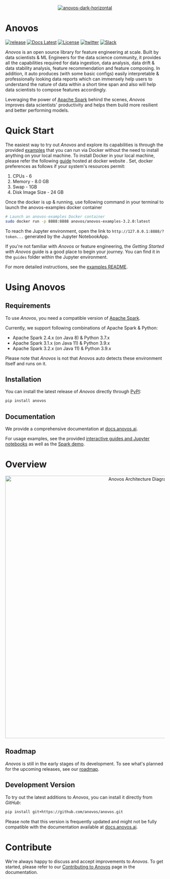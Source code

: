 <p align="center">
<a href="https://anovos.ai"><img src="https://mobilewalla-anovos.s3.amazonaws.com/images/anovos-dark-horizontal.png" alt="anovos-dark-horizontal" border="0"></a>
</p>

# Anovos

[![release](https://img.shields.io/badge/release-alpha%200.1-yellowgreen?style=plastic)](https://github.com/anovos/anovos/releases)
[![Docs Latest](https://img.shields.io/badge/docs-latest-blue.svg?style=plastic)](https://docs.anovos.ai/)
[![License](https://img.shields.io/badge/License-Apache_2.0-red.svg?style=plastic)](https://opensource.org/licenses/Apache-2.0)
[![twitter](https://img.shields.io/badge/Follow--lightgrey?logo=twitter&style=social)](https://twitter.com/ml_anovos)
[![Slack](https://img.shields.io/badge/slack-join_chat-white.svg?logo=slack&style=social)](https://go.mlops.community/slack)

_Anovos_ is an open source library for feature engineering at scale. Built by data scientists & ML Engineers for the data science
community, it provides all the capabilities required for data ingestion, data analysis, data drift & data stability analysis, feature recommendation and feature composing. In addition, it auto produces (with some basic configs) easily interpretable & professionally looking data reports which can immensely help users to understand the nature of data within a short time span and also will help data scientists to compose features accordingly.

Leveraging the power of [Apache Spark](https://spark.apache.org/) behind the scenes, _Anovos_ improves data scientists'
productivity and helps them build more resilient and better performing models.

# Quick Start

The easiest way to try out _Anovos_ and explore its capabilities is through the provided
[examples](/examples) that you can run via Docker without the need to install anything on your local machine. To install Docker in your local machine, please refer the following [guide](https://docs.docker.com/desktop/) hosted at docker website . Set, docker preferences as follows if your system's resources permit:
1. CPUs - 6
2. Memory - 8.0 GB
3. Swap - 1GB
4. Disk Image Size - 24 GB

Once the docker is up & running, use following command in your terminal to launch the anovos-examples docker container

```bash
# Launch an anovos-examples Docker container
sudo docker run -p 8888:8888 anovos/anovos-examples-3.2.0:latest
```

To reach the Jupyter environment, open the link to `http://127.0.0.1:8888/?token...` generated by the Jupyter
NotebookApp.

If you're not familiar with _Anovos_ or feature engineering, the _Getting Started with Anovos_ guide is a good place to
begin your journey. You can find it in the `guides` folder within the Jupyter environment.

For more detailed instructions, see the [examples README](/examples/README.md).

# Using Anovos

## Requirements

To use _Anovos_, you need a compatible version of [Apache Spark](https://spark.apache.org/).

Currently, we support following combinations of Apache Spark & Python:

- Apache Spark 2.4.x (on Java 8) & Python 3.7.x
- Apache Spark 3.1.x (on Java 11) & Python 3.9.x
- Apache Spark 3.2.x (on Java 11) & Python 3.9.x

Please note that _Anovos_ is not that Anovos auto detects these environment itself and runs on it.

## Installation

You can install the latest release of _Anovos_ directly through [PyPI](https://pypi.org/project/anovos/):

```bash
pip install anovos
```

## Documentation

We provide a comprehensive documentation at [docs.anovos.ai](https://docs.anovos.ai).

For usage examples, see the provided [interactive guides and Jupyter notebooks](/examples) as well as
the [Spark demo](/demo).

# Overview

<p align="center">
  <img src="https://mobilewalla-anovos.s3.amazonaws.com/images/anovos_architecture.png" width="830px" alt="Anovos Architecture Diagram">
</p>

## Roadmap

_Anovos_ is still in the early stages of its development. To see what's planned for the upcoming releases, see
our [roadmap](https://docs.anovos.ai/using-anovos/roadmap.html).

## Development Version

To try out the latest additions to _Anovos_, you can install it directly from _GitHub_:

```bash
pip install git+https://github.com/anovos/anovos.git
```

Please note that this version is frequently updated and might not be fully compatible with the documentation available
at [docs.anovos.ai](https://docs.anovos.ai).

# Contribute

We're always happy to discuss and accept improvements to _Anovos_. To get started, please refer to
our [Contributing to Anovos](https://docs.anovos.ai/community/contributing.html) page in the documentation.

